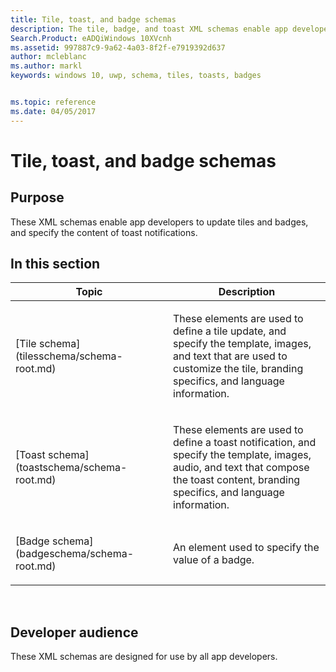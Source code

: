 ```yaml
---
title: Tile, toast, and badge schemas
description: The tile, badge, and toast XML schemas enable app developers to update tiles and badges, and specify the content of toast notifications.
Search.Product: eADQiWindows 10XVcnh
ms.assetid: 997887c9-9a62-4a03-8f2f-e7919392d637
author: mcleblanc
ms.author: markl
keywords: windows 10, uwp, schema, tiles, toasts, badges


ms.topic: reference
ms.date: 04/05/2017
---
```


# Tile, toast, and badge schemas


## Purpose


These XML schemas enable app developers to update tiles and badges, and specify the content of toast notifications.

## In this section


<table>
<colgroup>
<col width="50%" />
<col width="50%" />
</colgroup>
<thead>
<tr class="header">
<th>Topic</th>
<th>Description</th>
</tr>
</thead>
<tbody>
<tr class="odd">
<td><p>[Tile schema](tilesschema/schema-root.md)</p></td>
<td><p>These elements are used to define a tile update, and specify the template, images, and text that are used to customize the tile, branding specifics, and language information.</p></td>
</tr>
<tr class="even">
<td><p>[Toast schema](toastschema/schema-root.md)</p></td>
<td><p>These elements are used to define a toast notification, and specify the template, images, audio, and text that compose the toast content, branding specifics, and language information.</p></td>
</tr>
<tr class="odd">
<td><p>[Badge schema](badgeschema/schema-root.md)</p></td>
<td><p>An element used to specify the value of a badge.</p></td>
</tr>
</tbody>
</table>

 

## Developer audience


These XML schemas are designed for use by all app developers.

 

 




